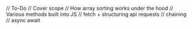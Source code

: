 // To-Do
// Cover scope
// How array sorting works  under the hood
// Various methods built into JS
// fetch + structuring api requests
// chaining
// async await 